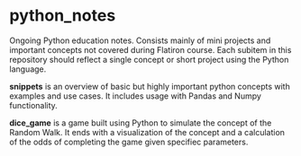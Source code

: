 # python_notes

Ongoing Python education notes. Consists mainly of mini projects and important concepts not covered during Flatiron course. Each subitem in this repository should reflect a single concept or short project using the Python language.

**snippets** is an overview of basic but highly important python concepts with examples and use cases. It includes usage with Pandas and Numpy functionality.


**dice_game** is a game built using Python to simulate the concept of the Random Walk. It ends with a visualization of the concept and a calculation of the odds of completing the game given specifiec parameters.
